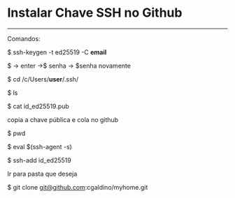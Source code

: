 # Instalar Chave SSH no Github

---

Comandos: 

$ ssh-keygen -t ed25519 -C **email**

$ → enter →$ senha → $senha novamente

$ cd /c/Users/**user**/.ssh/

$ ls

$ cat id_ed25519.pub 

copia a chave pública e cola no github

$ pwd

$ eval $(ssh-agent -s)

$ ssh-add id_ed25519

Ir para pasta que deseja 

$ git clone [git@github.com](mailto:git@github.com):cgaldino/myhome.git